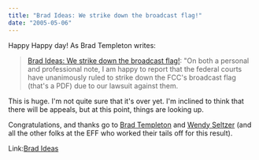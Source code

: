 ```yaml
---
title: "Brad Ideas: We strike down the broadcast flag!"
date: "2005-05-06"
---
```


Happy Happy day! As Brad Templeton writes:  

>   
> [Brad Ideas: We strike down the broadcast flag!](http://ideas.4brad.com/archives/000205.html): "On both a personal and professional note, I am happy to report that the federal courts have unanimously ruled to strike down the FCC's broadcast flag (that's a PDF) due to our lawsuit against them.  

  
This is huge. I'm not quite sure that it's over yet. I'm inclined to think that there will be appeals, but at this point, things are looking up.  
  
Congratulations, and thanks go to [Brad Templeton](http://ideas.4brad.com/) and [Wendy Seltzer](http://wendy.seltzer.org/blog/) (and all the other folks at the EFF who worked their tails off for this result).  
  
Link:[Brad Ideas](http://ideas.4brad.com/)
